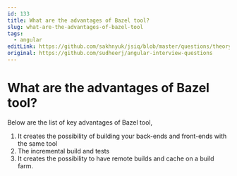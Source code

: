 ```yaml
---
id: 133
title: What are the advantages of Bazel tool?
slug: what-are-the-advantages-of-bazel-tool
tags:
  - angular
editLink: https://github.com/sakhnyuk/jsiq/blob/master/questions/theory/angular/133.md
original: https://github.com/sudheerj/angular-interview-questions
---
```


# What are the advantages of Bazel tool?

Below are the list of key advantages of Bazel tool,

1. It creates the possibility of building your back-ends and front-ends with the same tool
2. The incremental build and tests
3. It creates the possibility to have remote builds and cache on a build farm.